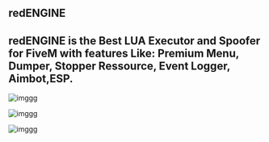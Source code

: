 ## redENGINE

## redENGINE is the Best LUA Executor and Spoofer for FiveM with features Like: Premium Menu, Dumper, Stopper Ressource, Event Logger, Aimbot,ESP.


![imggg](https://www.cusrev.com/pics/yurimod.com_61566.259d7e9a.webp)

![imggg](https://i.ytimg.com/vi/X5K9EwhVeds/maxresdefault.jpg)

![imggg](https://media.karousell.com/media/photos/products/2023/7/7/redengine__fivem_lua_executor_1688747300_cc7cd405_progressive.jpg)

